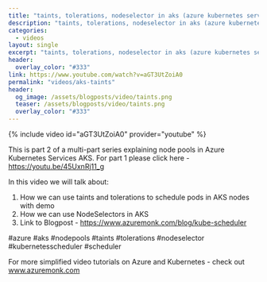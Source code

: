 ```yaml
---
title: "taints, tolerations, nodeselector in aks (azure kubernetes services) explained in plain english"
description: "taints, tolerations, nodeselector in aks (azure kubernetes services) explained in plain english"
categories:
  - videos
layout: single
excerpt: "taints, tolerations, nodeselector in aks (azure kubernetes services) explained in plain english"
header:
  overlay_color: "#333"
link: https://www.youtube.com/watch?v=aGT3UtZoiA0
permalink: "videos/aks-taints"
header:
  og_image: /assets/blogposts/video/taints.png
  teaser: /assets/blogposts/video/taints.png
  overlay_color: "#333"
---
```


{% include video id="aGT3UtZoiA0" provider="youtube" %}

This is part 2 of a multi-part series explaining node pools in Azure Kubernetes Services AKS. For part 1 please click here - https://youtu.be/45UxnRj11_g

In this video we will talk about: 
1. How we can use taints and tolerations to schedule pods in AKS nodes with demo
2. How we can use NodeSelectors in AKS
3. Link to Blogpost - https://www.azuremonk.com/blog/kube-scheduler


#azure #aks #nodepools #taints #tolerations #nodeselector #kubernetesscheduler #scheduler

For more simplified video tutorials on Azure and Kubernetes - check out www.azuremonk.com